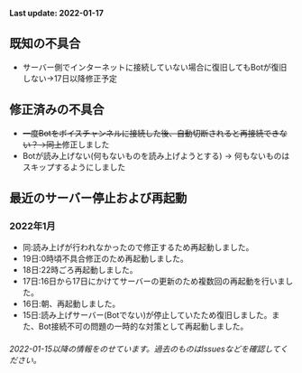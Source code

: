 **Last update: 2022-01-17**
## 既知の不具合
- サーバー側でインターネットに接続していない場合に復旧してもBotが復旧しない→17日以降修正予定
## 修正済みの不具合
- ~~一度Botをボイスチャンネルに接続した後、自動切断されると再接続できない？→同上~~修正しました
- Botが読み上げない(何もないものを読み上げようとする) → 何もないものはスキップするようにしました
## 最近のサーバー停止および再起動
### 2022年1月
- 同:読み上げが行われなかったので修正するため再起動しました。
- 19日:0時頃不具合修正のため再起動しました。
- 18日:22時ごろ再起動しました。
- 17日:16日から17日にかけてサーバーの更新のため複数回の再起動を行いました。
- 16日:朝、再起動しました。
- 15日:読み上げサーバー(Botでない)が停止していたため復旧しました。また、Bot接続不可の問題の一時的な対策として再起動しました。

###### 2022-01-15以降の情報をのせています。過去のものはIssuesなどを確認してください。
